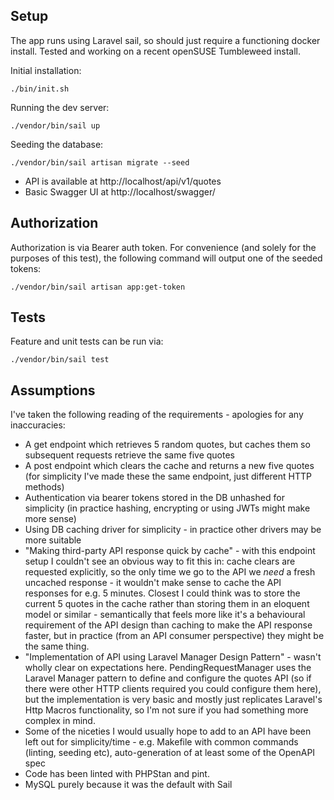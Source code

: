 ## Setup
The app runs using Laravel sail, so should just require a functioning docker install. Tested and working on a recent
openSUSE Tumbleweed install.

Initial installation:
```
./bin/init.sh
```

Running the dev server:
```
./vendor/bin/sail up
```

Seeding the database:
```
./vendor/bin/sail artisan migrate --seed
```

- API is available at http://localhost/api/v1/quotes
- Basic Swagger UI at http://localhost/swagger/

## Authorization
Authorization is via Bearer auth token. For convenience (and solely for the purposes of this test), the following
command will output one of the seeded tokens:
```
./vendor/bin/sail artisan app:get-token
```

## Tests
Feature and unit tests can be run via:
```
./vendor/bin/sail test
```

## Assumptions
I've taken the following reading of the requirements - apologies for any inaccuracies:
- A get endpoint which retrieves 5 random quotes, but caches them so subsequent requests retrieve the same five quotes
- A post endpoint which clears the cache and returns a new five quotes (for simplicity I've made these the same
endpoint, just different HTTP methods)
- Authentication via bearer tokens stored in the DB unhashed for simplicity (in practice hashing, encrypting or using 
JWTs might make more sense)
- Using DB caching driver for simplicity - in practice other drivers may be more suitable
- "Making third-party API response quick by cache" - with this endpoint setup I couldn't see an obvious way to fit this
in: cache clears are requested explicitly, so the only time we go to the API we *need* a fresh uncached response - it
wouldn't make sense to cache the API responses for e.g. 5 minutes. Closest I could think was to store the current
5 quotes in the cache rather than storing them in an eloquent model or similar - semantically that feels more like it's
a behavioural requirement of the API design than caching to make the API response faster, but in practice (from an API
consumer perspective) they might be the same thing.
- "Implementation of API using Laravel Manager Design Pattern" - wasn't wholly clear on expectations here.
PendingRequestManager uses the Laravel Manager pattern to define and configure the quotes API (so if there were other
HTTP clients required you could configure them here), but the implementation is very basic and mostly just replicates
Laravel's Http Macros functionality, so I'm not sure if you had something more complex in mind.  
- Some of the niceties I would usually hope to add to an API have been left out for simplicity/time - e.g. Makefile with
common commands (linting, seeding etc), auto-generation of at least some of the OpenAPI spec
- Code has been linted with PHPStan and pint.
- MySQL purely because it was the default with Sail
